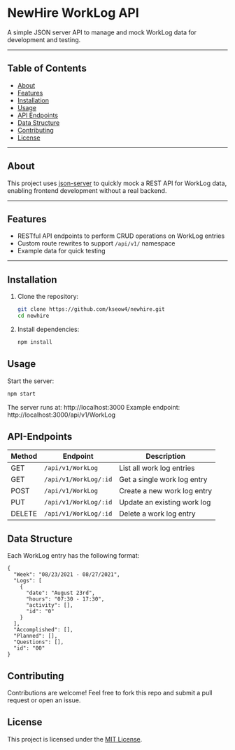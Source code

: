 # NewHire WorkLog API

A simple JSON server API to manage and mock WorkLog data for development and testing.

---

## Table of Contents

- [About](#about)
- [Features](#features)
- [Installation](#installation)
- [Usage](#usage)
- [API Endpoints](#api-endpoints)
- [Data Structure](#data-structure)
- [Contributing](#contributing)
- [License](#license)

---

## About

This project uses [json-server](https://github.com/typicode/json-server) to quickly mock a REST API for WorkLog data, enabling frontend development without a real backend.

---

## Features

- RESTful API endpoints to perform CRUD operations on WorkLog entries
- Custom route rewrites to support `/api/v1/` namespace
- Example data for quick testing

---

## Installation

1. Clone the repository:

   ```bash
   git clone https://github.com/kseow4/newhire.git
   cd newhire

2. Install dependencies:

   ```bash
   npm install

## Usage

Start the server:

   ```bash
   npm start
   ```

The server runs at: http://localhost:3000
Example endpoint: http://localhost:3000/api/v1/WorkLog

## API-Endpoints

| Method | Endpoint              | Description                 |
| ------ | --------------------- | --------------------------- |
| GET    | `/api/v1/WorkLog`     | List all work log entries   |
| GET    | `/api/v1/WorkLog/:id` | Get a single work log entry |
| POST   | `/api/v1/WorkLog`     | Create a new work log entry |
| PUT    | `/api/v1/WorkLog/:id` | Update an existing work log |
| DELETE | `/api/v1/WorkLog/:id` | Delete a work log entry     |

## Data Structure

Each WorkLog entry has the following format:
```
{
  "Week": "08/23/2021 - 08/27/2021",
  "Logs": [
    {
      "date": "August 23rd",
      "hours": "07:30 - 17:30",
      "activity": [],
      "id": "0"
    }
  ],
  "Accomplished": [],
  "Planned": [],
  "Questions": [],
  "id": "00"
}
```

## Contributing

Contributions are welcome! Feel free to fork this repo and submit a pull request or open an issue.

## License

This project is licensed under the [MIT License](LICENSE).